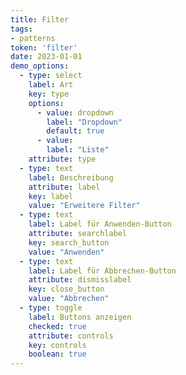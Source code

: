 ```yaml
---
title: Filter
tags:
- patterns
token: 'filter'
date: 2023-01-01
demo_options:
  - type: select
    label: Art
    key: type
    options:
      - value: dropdown
        label: "Dropdown"
        default: true
      - value: 
        label: "Liste"
    attribute: type
  - type: text
    label: Beschreibung
    attribute: label
    key: label
    value: "Erweitere Filter"
  - type: text
    label: Label für Anwenden-Button
    attribute: searchlabel
    key: search_button
    value: "Anwenden"
  - type: text
    label: Label für Abbrechen-Button
    attribute: dismisslabel
    key: close_button
    value: "Abbrechen"
  - type: toggle
    label: Buttons anzeigen
    checked: true
    attribute: controls
    key: controls
    boolean: true
---
```

<style>
  main {
    margin-block-end: 400px;
  }
</style>